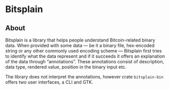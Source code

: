 # Bitsplain

## About

Bitsplain is a library that helps people understand Bitcoin-related
binary data. When provided with some data — be it a binary file, hex-encoded
string or any other commonly used encoding scheme — Bitsplain first tries to
identify what the data represent and if it succeeds it offers an explanation
of the data through “annotations”. These annotations consist of description, data type,
rendered value, position in the binary input etc.

The library does not interpret the annotations, however crate `bitsplain-bin`
offers two user interfaces, a CLI and GTK.
